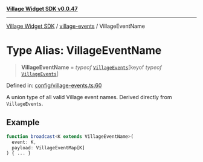 [**Village Widget SDK v0.0.47**](../../README.md)

***

[Village Widget SDK](../../modules.md) / [village-events](../README.md) / VillageEventName

# Type Alias: VillageEventName

> **VillageEventName** = *typeof* [`VillageEvents`](../variables/VillageEvents.md)\[keyof *typeof* [`VillageEvents`](../variables/VillageEvents.md)\]

Defined in: [config/village-events.ts:60](https://github.com/VillageHQ/village-widget-sdk/blob/77e460c6d471093e86a3a74e017cb6fbea19444c/config/village-events.ts#L60)

A union type of all valid Village event names.
Derived directly from `VillageEvents`.

## Example

```ts
function broadcast<K extends VillageEventName>(
  event: K,
  payload: VillageEventMap[K]
) { ... }
```
